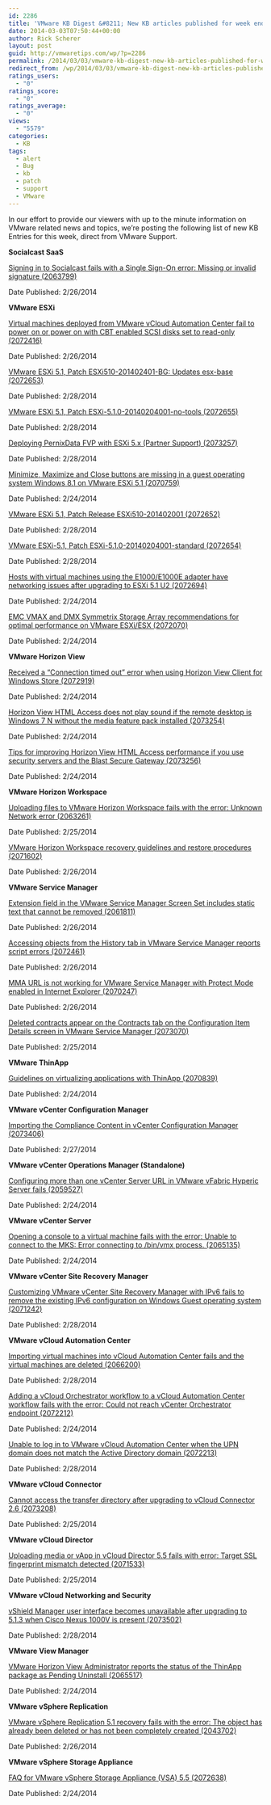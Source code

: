 ```yaml
---
id: 2286
title: 'VMware KB Digest &#8211; New KB articles published for week ending 2/29/14'
date: 2014-03-03T07:50:44+00:00
author: Rick Scherer
layout: post
guid: http://vmwaretips.com/wp/?p=2286
permalink: /2014/03/03/vmware-kb-digest-new-kb-articles-published-for-week-ending-22914/
redirect_from: /wp/2014/03/03/vmware-kb-digest-new-kb-articles-published-for-week-ending-22914/
ratings_users:
  - "0"
ratings_score:
  - "0"
ratings_average:
  - "0"
views:
  - "5579"
categories:
  - KB
tags:
  - alert
  - Bug
  - kb
  - patch
  - support
  - VMware
---
```

In our effort to provide our viewers with up to the minute information on VMware related news and topics, we&#8217;re posting the following list of new KB Entries for this week, direct from VMware Support.

<!--more-->

**Socialcast SaaS**
  
[Signing in to Socialcast fails with a Single Sign-On error: Missing or invalid signature (2063799)](http://bit.ly/NneUOM)
  
Date Published: 2/26/2014

**VMware ESXi**
  
[Virtual machines deployed from VMware vCloud Automation Center fail to power on or power on with CBT enabled SCSI disks set to read-only (2072416)](http://bit.ly/1ojVhTb)
  
Date Published: 2/26/2014
  
[VMware ESXi 5.1, Patch ESXi510-201402401-BG: Updates esx-base (2072653)](http://bit.ly/1ojVkhK)
  
Date Published: 2/28/2014
  
[VMware ESXi 5.1, Patch ESXi-5.1.0-20140204001-no-tools (2072655)](http://bit.ly/NneUOP)
  
Date Published: 2/28/2014
  
[Deploying PernixData FVP with ESXi 5.x (Partner Support) (2073257)](http://bit.ly/1ojVkhR)
  
Date Published: 2/28/2014
  
[Minimize, Maximize and Close buttons are missing in a guest operating system Windows 8.1 on VMware ESXi 5.1 (2070759)](http://bit.ly/NneVCw)
  
Date Published: 2/24/2014
  
[VMware ESXi 5.1, Patch Release ESXi510-201402001 (2072652)](http://bit.ly/1ojVi9u)
  
Date Published: 2/28/2014
  
[VMware ESXi-5.1, Patch ESXi-5.1.0-20140204001-standard (2072654)](http://bit.ly/1ojVkhU)
  
Date Published: 2/28/2014
  
[Hosts with virtual machines using the E1000/E1000E adapter have networking issues after upgrading to ESXi 5.1 U2 (2072694)](http://bit.ly/NneVSR)
  
Date Published: 2/24/2014
  
[EMC VMAX and DMX Symmetrix Storage Array recommendations for optimal performance on VMware ESXi/ESX (2072070)](http://bit.ly/NneUOX)
  
Date Published: 2/24/2014

**VMware Horizon View**
  
[Received a “Connection timed out” error when using Horizon View Client for Windows Store (2072919)](http://bit.ly/1ojVkyb)
  
Date Published: 2/24/2014
  
[Horizon View HTML Access does not play sound if the remote desktop is Windows 7 N without the media feature pack installed (2073254)](http://bit.ly/NneXKp)
  
Date Published: 2/24/2014
  
[Tips for improving Horizon View HTML Access performance if you use security servers and the Blast Secure Gateway (2073256)](http://bit.ly/1ojVkyc)
  
Date Published: 2/24/2014

**VMware Horizon Workspace**
  
[Uploading files to VMware Horizon Workspace fails with the error: Unknown Network error (2063261)](http://bit.ly/NneXKt)
  
Date Published: 2/25/2014
  
[VMware Horizon Workspace recovery guidelines and restore procedures (2071602)](http://bit.ly/1ojVkyj)
  
Date Published: 2/26/2014

**VMware Service Manager**
  
[Extension field in the VMware Service Manager Screen Set includes static text that cannot be removed (2061811)](http://bit.ly/1ojVkyk)
  
Date Published: 2/26/2014
  
[Accessing objects from the History tab in VMware Service Manager reports script errors (2072461)](http://bit.ly/NneVSW)
  
Date Published: 2/26/2014
  
 [MMA URL is not working for VMware Service Manager with Protect Mode enabled in Internet Explorer (2070247)](http://bit.ly/1ojVi9I)
  
Date Published: 2/26/2014
  
[Deleted contracts appear on the Contracts tab on the Configuration Item Details screen in VMware Service Manager (2073070)](http://bit.ly/1ojVkyr)
  
Date Published: 2/25/2014

**VMware ThinApp**
  
[Guidelines on virtualizing applications with ThinApp (2070839)](http://bit.ly/NneXKH)
  
Date Published: 2/24/2014

**VMware vCenter Configuration Manager**
  
[Importing the Compliance Content in vCenter Configuration Manager (2073406)](http://bit.ly/NneY0Y)
  
Date Published: 2/27/2014

**VMware vCenter Operations Manager (Standalone)**
  
[Configuring more than one vCenter Server URL in VMware vFabric Hyperic Server fails (2059527)](http://bit.ly/1ojVi9L)
  
Date Published: 2/24/2014

**VMware vCenter Server**
  
[Opening a console to a virtual machine fails with the error: Unable to connect to the MKS: Error connecting to /bin/vmx process. (2065135)](http://bit.ly/NneVT1)
  
Date Published: 2/24/2014

**VMware vCenter Site Recovery Manager**
  
[Customizing VMware vCenter Site Recovery Manager with IPv6 fails to remove the existing IPv6 configuration on Windows Guest operating system (2071242)](http://bit.ly/1ojViq0)
  
Date Published: 2/28/2014

**VMware vCloud Automation Center**
  
[Importing virtual machines into vCloud Automation Center fails and the virtual machines are deleted (2066200)](http://bit.ly/1ojVkOJ)
  
Date Published: 2/28/2014
  
[Adding a vCloud Orchestrator workflow to a vCloud Automation Center workflow fails with the error: Could not reach vCenter Orchestrator endpoint (2072212)](http://bit.ly/NneVT5)
  
Date Published: 2/24/2014
  
[Unable to log in to VMware vCloud Automation Center when the UPN domain does not match the Active Directory domain (2072213)](http://bit.ly/1ojVkOM)
  
Date Published: 2/28/2014

**VMware vCloud Connector**
  
[Cannot access the transfer directory after upgrading to vCloud Connector 2.6 (2073208)](http://bit.ly/1etIvMj)
  
Date Published: 2/25/2014

**VMware vCloud Director**
  
[Uploading media or vApp in vCloud Director 5.5 fails with error: Target SSL fingerprint mismatch detected (2071533)](http://bit.ly/1ojViqa)
  
Date Published: 2/25/2014

**VMware vCloud Networking and Security**
  
[vShield Manager user interface becomes unavailable after upgrading to 5.1.3 when Cisco Nexus 1000V is present (2073502)](http://bit.ly/1dIQQfI)
  
Date Published: 2/28/2014

**VMware View Manager**
  
[VMware Horizon View Administrator reports the status of the ThinApp package as Pending Uninstall (2065517)](http://bit.ly/NneY1a)
  
Date Published: 2/24/2014

**VMware vSphere Replication**
  
[VMware vSphere Replication 5.1 recovery fails with the error: The object has already been deleted or has not been completely created (2043702)](http://bit.ly/1ojViqc)
  
Date Published: 2/26/2014

**VMware vSphere Storage Appliance**
  
[FAQ for VMware vSphere Storage Appliance (VSA) 5.5 (2072638)](http://bit.ly/NneY1b)
  
Date Published: 2/24/2014